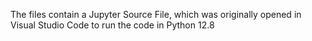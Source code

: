 The files contain a Jupyter Source File, which was originally opened in Visual Studio Code to run the code in Python 12.8
